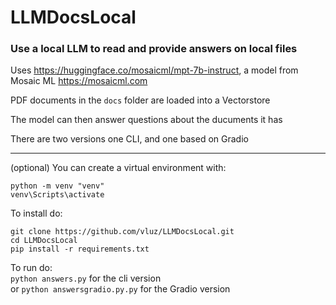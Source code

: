 # LLMDocsLocal
### Use a local LLM to read and provide answers on local files

Uses https://huggingface.co/mosaicml/mpt-7b-instruct, a model from
<br>
Mosaic ML https://mosaicml.com 


PDF documents in the `docs` folder are loaded into a Vectorstore

The model can then answer questions about the ducuments it has

There are two versions one CLI, and one based on Gradio

<hr>

(optional) You can create a virtual environment with:
```
python -m venv "venv"
venv\Scripts\activate
```

To install do:
```
git clone https://github.com/vluz/LLMDocsLocal.git
cd LLMDocsLocal
pip install -r requirements.txt
```

To run do:<br>
`python answers.py` for the cli version
<br>or
`python answersgradio.py.py` for the Gradio version
